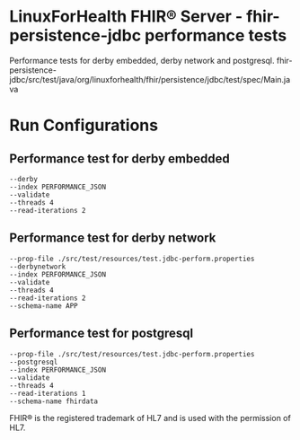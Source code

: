 # LinuxForHealth FHIR® Server - fhir-persistence-jdbc performance tests
Performance tests for derby embedded, derby network and postgresql.
fhir-persistence-jdbc/src/test/java/org/linuxforhealth/fhir/persistence/jdbc/test/spec/Main.java

# Run Configurations

## Performance test for derby embedded

```
--derby
--index PERFORMANCE_JSON
--validate
--threads 4
--read-iterations 2
```

## Performance test for derby network

```
--prop-file ./src/test/resources/test.jdbc-perform.properties
--derbynetwork
--index PERFORMANCE_JSON
--validate
--threads 4
--read-iterations 2
--schema-name APP
```

## Performance test for postgresql

```
--prop-file ./src/test/resources/test.jdbc-perform.properties
--postgresql
--index PERFORMANCE_JSON
--validate
--threads 4
--read-iterations 1
--schema-name fhirdata
```

FHIR® is the registered trademark of HL7 and is used with the permission of HL7.
